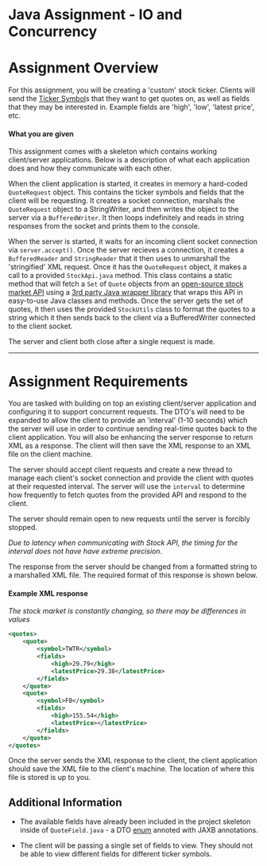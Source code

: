 # Java Assignment - IO and Concurrency

# Assignment Overview

For this assignment, you will be creating a 'custom' stock ticker. Clients will send the [Ticker Symbol](https://en.wikipedia.org/wiki/Ticker_symbol)s that they want to get quotes on, as well as fields that they may be interested in. Example fields are 'high', 'low', 'latest price', etc. 

#### What you are given

This assignment comes with a skeleton which contains working client/server applications. Below is a description of what each application does and how they communicate with each other.

When the client application is started, it creates in memory a hard-coded `QuoteRequest` object. This contains the ticker symbols and fields that the client will be requesting. It creates a socket connection, marshals the `QuoteRequest` object to a StringWriter, and then writes the object to the server via a `BufferedWriter`. It then loops indefinitely and reads in string responses from the socket and prints them to the console.

When the server is started, it waits for an incoming client socket connection via `server.accept()`. Once the server recieves a connection, it creates a `BufferedReader` and `StringReader` that it then uses to unmarshall the 'stringified' XML request. Once it has the `QuoteRequest` object, it makes a call to a provided `StockApi.java` method. This class contains a static method that will fetch a `Set` of `Quote` objects from an [open-source stock market API](https://iextrading.com/developer/docs/) using a [3rd party Java wrapper library](https://github.com/WojciechZankowski/iextrading4j) that wraps this API in easy-to-use Java classes and methods. Once the server gets the set of quotes, it then uses the provided `StockUtils` class to format the quotes to a string which it then sends back to the client via a BufferedWriter connected to the client socket.

The server and client both close after a single request is made.

---

# Assignment Requirements

You are tasked with building on top an existing client/server application and configuring it to support concurrent requests. The DTO's will need to be expanded to allow the client to provide an 'interval' (1-10 seconds) which the server will use in order to continue sending real-time quotes back to the client application. You will also be enhancing the server response to return XML as a response. The client will then save the XML response to an XML file on the client machine.

The server should accept client requests and create a new thread to manage each client's socket connection and provide the client with quotes at their requested interval. The server will use the `interval` to determine how frequently to fetch quotes from the provided API and respond to the client. 

The server should remain open to new requests until the server is forcibly stopped.

*Due to latency when communicating with Stock API, the timing for the interval does not have have extreme precision*.

The response from the server should be changed from a formatted string to a marshalled XML file. The required format of this response is shown below.

#### Example XML response

*The stock market is constantly changing, so there may be differences in values*

```xml
<quotes>
    <quote>
        <symbol>TWTR</symbol>
        <fields>
            <high>29.79</high>
            <latestPrice>29.38</latestPrice>
        </fields>
    </quote>
    <quote>
        <symbol>FB</symbol>
        <fields>
            <high>155.54</high>
            <latestPrice></latestPrice>
        </fields>
    </quote>
</quotes>
```

Once the server sends the XML response to the client, the client application should save the XML file to the client's machine. The location of where this file is stored is up to you.

## Additional Information

* The available fields have already been included in the project skeleton inside of `QuoteField.java` - a DTO [enum](https://docs.oracle.com/javase/tutorial/java/javaOO/enum.html) annoted with JAXB annotations.

* The client will be passing a single set of fields to view. They should not be able to view different fields for different ticker symbols.
